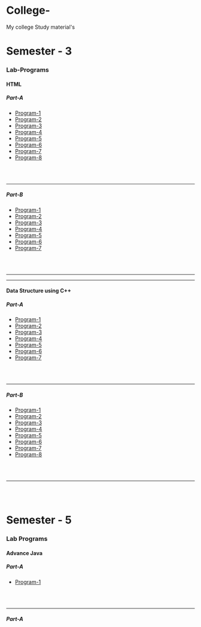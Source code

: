 # College-
My college Study material's 
<h1>Semester - 3</h1>
<h3>Lab-Programs</h3>
<h4>HTML</h4>
<h5>Part-A</h5>
<ul>
  <li><a href="https://fahiz7940.github.io/College-/Semester-3/HTML/Part-A/Program-1/index.html">Program-1</a></li>
  <li><a href="https://fahiz7940.github.io/College-/Semester-3/HTML/Part-A/Program-2/index.html">Program-2</a></li>
  <li><a href="https://fahiz7940.github.io/College-/Semester-3/HTML/Part-A/Program-3/index.html">Program-3</a></li>
  <li><a href="https://fahiz7940.github.io/College-/Semester-3/HTML/Part-A/Program-4/index.html">Program-4</a></li>
  <li><a href="https://fahiz7940.github.io/College-/Semester-3/HTML/Part-A/Program-5/index.html">Program-5</a></li>
  <li><a href="https://fahiz7940.github.io/College-/Semester-3/HTML/Part-A/Program-6/index.html">Program-6</a></li>
  <li><a href="https://fahiz7940.github.io/College-/Semester-3/HTML/Part-A/Program-7/index.html">Program-7</a></li>
  <li><a href="https://fahiz7940.github.io/College-/Semester-3/HTML/Part-A/Program-8/index.html">Program-8</a></li>
</ul>
<br>
<br>
<hr>
<h5>Part-B</h5>
<ul>
  <li><a href="https://fahiz7940.github.io/College-/Semester-3/HTML/Part-B/Program-1/index.html">Program-1</a></li>
  <li><a href="https://fahiz7940.github.io/College-/Semester-3/HTML/Part-B/Program-2/index.html">Program-2</a></li>
  <li><a href="https://fahiz7940.github.io/College-/Semester-3/HTML/Part-B/Program-3/index.html">Program-3</a></li>
  <li><a href="https://fahiz7940.github.io/College-/Semester-3/HTML/Part-B/Program-4/index.html">Program-4</a></li>
  <li><a href="https://fahiz7940.github.io/College-/Semester-3/HTML/Part-B/Program-5/index.html">Program-5</a></li>
  <li><a href="https://fahiz7940.github.io/College-/Semester-3/HTML/Part-B/Program-6/index.html">Program-6</a></li>
  <li><a href="https://fahiz7940.github.io/College-/Semester-3/HTML/Part-B/Program-7/index.html">Program-7</a></li>
</ul>
<br>
<br>
<hr>
<hr>
<h4>Data Structure using C++ </h4>
<h5>Part-A</h5>
<ul>
   <li><a href="https://fahiz7940.github.io/College-/Semester-3/Data-structure/Part-A/Program-1/selection-sort.cpp">Program-1</a></li>
  <li><a href="https://fahiz7940.github.io/College-/Semester-3/Data-structure/Part-A/Program-2/insertion-sort.cpp">Program-2</a></li>
  <li><a href="https://fahiz7940.github.io/College-/Semester-3/Data-structure/Part-A/Program-3/bubble-sort.cpp">Program-3</a></li>
  <li><a href="https://fahiz7940.github.io/College-/Semester-3/Data-structure/Part-A/Program-4/liner-search.cpp">Program-4</a></li>
  <li><a href="https://fahiz7940.github.io/College-/Semester-3/Data-structure/Part-A/Program-5/binary-search.cp">Program-5</a></li>
  <li><a href="https://fahiz7940.github.io/College-/Semester-3/Data-structure/Part-A/Program-6/towers-of-hanoi.cpp">Program-6</a></li>
  <li><a href="https://fahiz7940.github.io/College-/Semester-3/Data-structure/Part-A/Program-7/dynamic-array.cpp">Program-7</a></li>
</ul>
<br>
<br>
<hr>
<h5>Part-B</h5>
<ul>
  <li><a href="https://fahiz7940.github.io/College-/Semester-3/Data-structure/Part-B/Program-1/merge-sort.cpp">Program-1</a></li>
  <li><a href="https://fahiz7940.github.io/College-/Semester-3/Data-structure/Part-B/Program-2/quick-sort.cpp">Program-2</a></li>
  <li><a href="https://fahiz7940.github.io/College-/Semester-3/Data-structure/Part-B/Program-3/stack-operater.cpp">Program-3</a></li>
  <li><a href="https://fahiz7940.github.io/College-/Semester-3/Data-structure/Part-B/Program-4/queue-operations.cpp">Program-4</a></li>
  <li><a href="https://fahiz7940.github.io/College-/Semester-3/Data-structure/Part-B/Program-5/pastflix-expression.cpp">Program-5</a></li>
  <li><a href="https://fahiz7940.github.io/College-/Semester-3/Data-structure/Part-B/Program-6/circlar-queue.cpp">Program-6</a></li>
  <li><a href="https://fahiz7940.github.io/College-/Semester-3/Data-structure/Part-B/Program-7/stack-operation.cpp">Program-7</a></li>
  <li><a href="https://fahiz7940.github.io/College-/Semester-3/Data-structure/Part-B/Program-8/queue-operation.cpp">Program-8</a></li>
</ul>
<br>
<br>
<hr>
<br>
<br>
<h1>Semester - 5 </h1>
<h3>Lab Programs</h3>
<h4>Advance Java</h4>
<h5>Part-A</h5>
<ul>
  <li><a href="https://fahiz7940.github.io/College-/Sementer-5/java-Lab/Program-1/Face.java">Program-1</a></li>
</ul>
<br>
<br>
<hr>
<h5>Part-A</h5>
<ul>
</ul>
